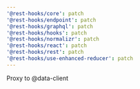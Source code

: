 ```yaml
---
'@rest-hooks/core': patch
'@rest-hooks/endpoint': patch
'@rest-hooks/graphql': patch
'@rest-hooks/hooks': patch
'@rest-hooks/normalizr': patch
'@rest-hooks/react': patch
'@rest-hooks/rest': patch
'@rest-hooks/use-enhanced-reducer': patch
---
```


Proxy to @data-client
